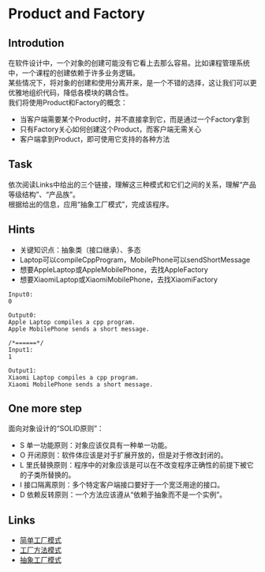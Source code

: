 # Product and Factory

## Introdution
在软件设计中，一个对象的创建可能没有它看上去那么容易。比如课程管理系统中，一个课程的创建依赖于许多业务逻辑。    
某些情况下，将对象的创建和使用分离开来，是一个不错的选择，这让我们可以更优雅地组织代码，降低各模块的耦合性。    
我们将使用Product和Factory的概念：    
- 当客户端需要某个Product时，并不直接拿到它，而是通过一个Factory拿到
- 只有Factory关心如何创建这个Product，而客户端无需关心
- 客户端拿到Product，即可使用它支持的各种方法  

## Task
依次阅读Links中给出的三个链接，理解这三种模式和它们之间的关系，理解“产品等级结构”、“产品族”。    
根据给出的信息，应用“抽象工厂模式”，完成该程序。    
## Hints
- 关键知识点：抽象类（接口继承）、多态
- Laptop可以compileCppProgram，MobilePhone可以sendShortMessage
- 想要AppleLaptop或AppleMobilePhone，去找AppleFactory
- 想要XiaomiLaptop或XiaomiMobilePhone，去找XiaomiFactory

```
Input0:
0

Output0:
Apple Laptop compiles a cpp program.
Apple MobilePhone sends a short message.

/*======*/
Input1:
1

Output1:
Xiaomi Laptop compiles a cpp program.
Xiaomi MobilePhone sends a short message.

```
## One more step
面向对象设计的“SOLID原则”：    
- S	单一功能原则：对象应该仅具有一种单一功能。
- O	开闭原则：软件体应该是对于扩展开放的，但是对于修改封闭的。
- L	里氏替换原则：程序中的对象应该是可以在不改变程序正确性的前提下被它的子类所替换的。
- I	接口隔离原则：多个特定客户端接口要好于一个宽泛用途的接口。
- D	依赖反转原则：一个方法应该遵从“依赖于抽象而不是一个实例”。   

## Links
- [简单工厂模式](http://design-patterns.readthedocs.io/zh_CN/latest/creational_patterns/simple_factory.html)
- [工厂方法模式](http://design-patterns.readthedocs.io/zh_CN/latest/creational_patterns/factory_method.html)
- [抽象工厂模式](http://design-patterns.readthedocs.io/zh_CN/latest/creational_patterns/abstract_factory.html)
